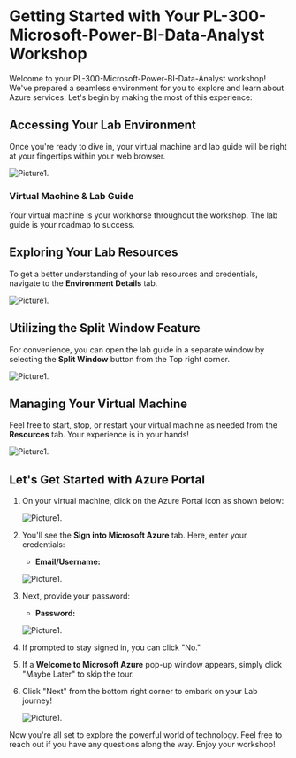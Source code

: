 # **Getting Started with Your PL-300-Microsoft-Power-BI-Data-Analyst Workshop**
 
Welcome to your PL-300-Microsoft-Power-BI-Data-Analyst workshop! We've prepared a seamless environment for you to explore and learn about Azure services. Let's begin by making the most of this experience:
 
## **Accessing Your Lab Environment**
 
Once you're ready to dive in, your virtual machine and lab guide will be right at your fingertips within your web browser.
 
   ![Picture1.](images/2.png)

### **Virtual Machine & Lab Guide**
 
Your virtual machine is your workhorse throughout the workshop. The lab guide is your roadmap to success.
 
## **Exploring Your Lab Resources**
 
To get a better understanding of your lab resources and credentials, navigate to the **Environment Details** tab.
 
   ![Picture1.](images/1.png)
 
## **Utilizing the Split Window Feature**
 
For convenience, you can open the lab guide in a separate window by selecting the **Split Window** button from the Top right corner.
 
   ![Picture1.](images/8.png)
 
## **Managing Your Virtual Machine**
 
Feel free to start, stop, or restart your virtual machine as needed from the **Resources** tab. Your experience is in your hands!
 
   ![Picture1.](images/3.png)
 
## **Let's Get Started with Azure Portal**
 
1. On your virtual machine, click on the Azure Portal icon as shown below:
 
    ![Picture1.](images/4.png)

2. You'll see the **Sign into Microsoft Azure** tab. Here, enter your credentials:
 
   - **Email/Username:** <inject key="AzureAdUserEmail"></inject>
 
    ![Picture1.](images/6.png)
 
3. Next, provide your password:
 
   - **Password:** <inject key="AzureAdUserPassword"></inject>
 
   ![Picture1.](images/7.png)
 
4. If prompted to stay signed in, you can click "No."
 
5. If a **Welcome to Microsoft Azure** pop-up window appears, simply click "Maybe Later" to skip the tour.
 
6. Click "Next" from the bottom right corner to embark on your Lab journey!
 
   ![Picture1.](images/5.png)
 
Now you're all set to explore the powerful world of technology. Feel free to reach out if you have any questions along the way. Enjoy your workshop!
